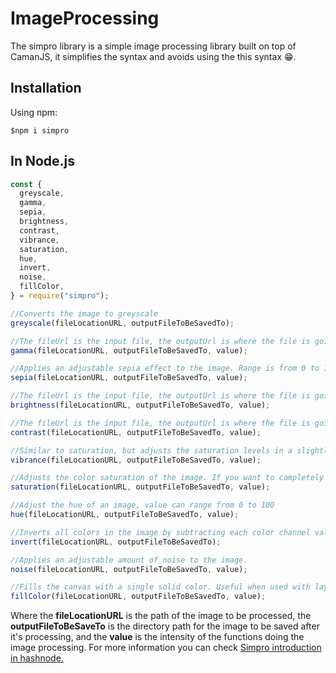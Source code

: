 # ImageProcessing

The simpro library is a simple image processing library built on top of CamanJS, it simplifies the syntax and avoids using the this syntax 😁.

## Installation

Using npm:

```shell
$npm i simpro
```

## In Node.js

```js
const {
  greyscale,
  gamma,
  sepia,
  brightness,
  contrast,
  vibrance,
  saturation,
  hue,
  invert,
  noise,
  fillColor,
} = require("simpro");

//Converts the image to greyscale
greyscale(fileLocationURL, outputFileToBeSavedTo);

//The fileUrl is the input file, the outputUrl is where the file is going to be kept, and the value is the value for the gamma, it extends from 0 to infinity but the recommended values is from 0 to 5.
gamma(fileLocationURL, outputFileToBeSavedTo, value);

//Applies an adjustable sepia effect to the image. Range is from 0 to 100. The larger the value, the stronger the sepia effect.
sepia(fileLocationURL, outputFileToBeSavedTo, value);

//The fileUrl is the input file, the outputUrl is where the file is going to be kept, and the value parameter is the value for the brightness, it extends from -100 to +100, value less than 0 wil darken and value greater than zero will brighten the image.
brightness(fileLocationURL, outputFileToBeSavedTo, value);

//The fileUrl is the input file, the outputUrl is where the file is going to be kept, and the value parameter is the value for the contrast, it extends from -100 to +100, value less than 0 wil decrease contrast and value greater than zero will increase contrast of the image, the recommended values are from 5 to 10.
contrast(fileLocationURL, outputFileToBeSavedTo, value);

//Similar to saturation, but adjusts the saturation levels in a slightly smarter, more subtle way. Vibrance will boost colors that are less saturated more and boost already saturated colors less, while saturation boosts all colors by the same level. Range is -100 to 100.
vibrance(fileLocationURL, outputFileToBeSavedTo, value);

//Adjusts the color saturation of the image. If you want to completely desaturate the image, using the greyscale filter is highly recommended because it will yield better results. Range is -100 to 100.
saturation(fileLocationURL, outputFileToBeSavedTo, value);

//Adjust the hue of an image, value can range from 0 to 100
hue(fileLocationURL, outputFileToBeSavedTo, value);

//Inverts all colors in the image by subtracting each color channel value from 255.
invert(fileLocationURL, outputFileToBeSavedTo);

//Applies an adjustable amount of noise to the image.
noise(fileLocationURL, outputFileToBeSavedTo, value);

//Fills the canvas with a single solid color. Useful when used with layers. Can take either separate R, G, and B values as arguments, or a single hex color value.
fillColor(fileLocationURL, outputFileToBeSavedTo, value);
```
Where the **fileLocationURL** is the path of the image to be processed, the **outputFileToBeSaveTo** is the directory path for the image to be saved after it's processing, and the **value** is the intensity of the functions doing the image processing. For more information you can check [Simpro introduction in hashnode.](https://samatarabdi.hashnode.dev/simpro#heading-installation)
